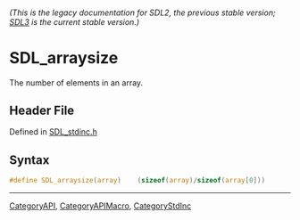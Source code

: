 ###### (This is the legacy documentation for SDL2, the previous stable version; [SDL3](https://wiki.libsdl.org/SDL3/) is the current stable version.)
# SDL_arraysize

The number of elements in an array.

## Header File

Defined in [SDL_stdinc.h](https://github.com/libsdl-org/SDL/blob/SDL2/include/SDL_stdinc.h)

## Syntax

```c
#define SDL_arraysize(array)    (sizeof(array)/sizeof(array[0]))
```

----
[CategoryAPI](CategoryAPI), [CategoryAPIMacro](CategoryAPIMacro), [CategoryStdInc](CategoryStdInc)

